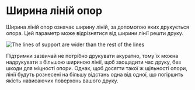 Ширина ліній опор
====

Ширина ліній опор означає ширину ліній, за допомогою яких друкується опора. Цей параметр може відрізнятися від ширини лінії решти друку.

![The lines of support are wider than the rest of the lines](../images/support_line_width.png)

Підтримки зазвичай не потрібно друкувати акуратно, тому їх можна надрукувати з більшою шириною лінії, щоб заощадити час друку, без шкоди для міцності опори. Однак, щоб досягти такої ж щільності опори, лінії будуть рознесені на більшу відстань одна від одної, що погіршить якість нависаючих поверхонь вашого друку.
